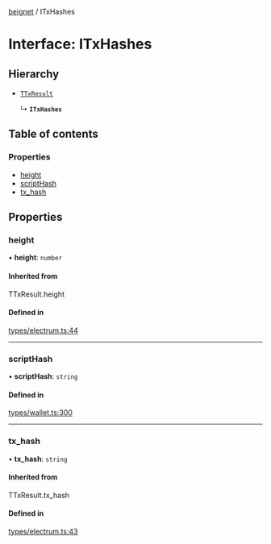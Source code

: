 [beignet](../README.md) / ITxHashes

# Interface: ITxHashes

## Hierarchy

- [`TTxResult`](../README.md#ttxresult)

  ↳ **`ITxHashes`**

## Table of contents

### Properties

- [height](ITxHashes.md#height)
- [scriptHash](ITxHashes.md#scripthash)
- [tx\_hash](ITxHashes.md#tx_hash)

## Properties

### height

• **height**: `number`

#### Inherited from

TTxResult.height

#### Defined in

[types/electrum.ts:44](https://github.com/synonymdev/beignet/blob/583604f/src/types/electrum.ts#L44)

___

### scriptHash

• **scriptHash**: `string`

#### Defined in

[types/wallet.ts:300](https://github.com/synonymdev/beignet/blob/583604f/src/types/wallet.ts#L300)

___

### tx\_hash

• **tx\_hash**: `string`

#### Inherited from

TTxResult.tx\_hash

#### Defined in

[types/electrum.ts:43](https://github.com/synonymdev/beignet/blob/583604f/src/types/electrum.ts#L43)
